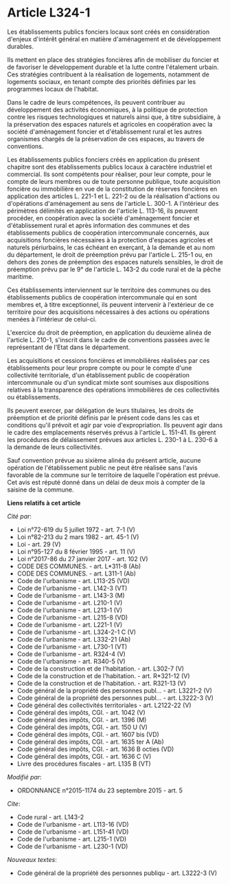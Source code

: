 # Article L324-1

Les établissements publics fonciers locaux sont créés en considération d'enjeux d'intérêt général en matière d'aménagement et
de développement durables. 

Ils mettent en place des stratégies foncières afin de mobiliser du foncier et de favoriser le développement durable et la
lutte contre l'étalement urbain. Ces stratégies contribuent à la réalisation de logements, notamment de logements sociaux, en
tenant compte des priorités définies par les programmes locaux de l'habitat. 

Dans le cadre de leurs compétences, ils peuvent contribuer au développement des activités économiques, à la politique de
protection contre les risques technologiques et naturels ainsi que, à titre subsidiaire, à la préservation des espaces
naturels et agricoles en coopération avec la société d'aménagement foncier et d'établissement rural et les autres organismes
chargés de la préservation de ces espaces, au travers de conventions. 

Les établissements publics fonciers créés en application du présent chapitre sont des établissements publics locaux à
caractère industriel et commercial. Ils sont compétents pour réaliser, pour leur compte, pour le compte de leurs membres ou
de toute personne publique, toute acquisition foncière ou immobilière en vue de la constitution de réserves foncières en
application des articles L. 221-1 et L. 221-2 ou de la réalisation d'actions ou d'opérations d'aménagement au sens de
l'article L. 300-1. A l'intérieur des périmètres délimités en application de l'article L. 113-16, ils peuvent procéder, en
coopération avec la société d'aménagement foncier et d'établissement rural et après information des communes et des
établissements publics de coopération intercommunale concernés, aux acquisitions foncières nécessaires à la protection
d'espaces agricoles et naturels périurbains, le cas échéant en exerçant, à la demande et au nom du département, le droit de
préemption prévu par l'article L. 215-1 ou, en dehors des zones de préemption des espaces naturels sensibles, le droit de
préemption prévu par le 9° de l'article L. 143-2 du code rural et de la pêche maritime. 

Ces établissements interviennent sur le territoire des communes ou des établissements publics de coopération intercommunale
qui en sont membres et, à titre exceptionnel, ils peuvent intervenir à l'extérieur de ce territoire pour des acquisitions
nécessaires à des actions ou opérations menées à l'intérieur de celui-ci. 

L'exercice du droit de préemption, en application du deuxième alinéa de l'article L. 210-1, s'inscrit dans le cadre de
conventions passées avec le représentant de l'Etat dans le département. 

Les acquisitions et cessions foncières et immobilières réalisées par ces établissements pour leur propre compte ou pour le
compte d'une collectivité territoriale, d'un établissement public de coopération intercommunale ou d'un syndicat mixte sont
soumises aux dispositions relatives à la transparence des opérations immobilières de ces collectivités ou établissements. 

Ils peuvent exercer, par délégation de leurs titulaires, les droits de préemption et de priorité définis par le présent code
dans les cas et conditions qu'il prévoit et agir par voie d'expropriation. Ils peuvent agir dans le cadre des emplacements
réservés prévus à l'article L. 151-41. Ils gèrent les procédures de délaissement prévues aux articles L. 230-1 à L. 230-6 à
la demande de leurs collectivités. 

Sauf convention prévue au sixième alinéa du présent article, aucune opération de l'établissement public ne peut être réalisée
sans l'avis favorable de la commune sur le territoire de laquelle l'opération est prévue. Cet avis est réputé donné dans un
délai de deux mois à compter de la saisine de la commune.

**Liens relatifs à cet article**

_Cité par_:

  - Loi n°72-619 du 5 juillet 1972 - art. 7-1 (V)
  - Loi n°82-213 du 2 mars 1982 - art. 45-1 (V)
  - Loi - art. 29 (V)
  - Loi n°95-127 du 8 février 1995 - art. 11 (V)
  - Loi n°2017-86 du 27 janvier 2017 - art. 102 (V)
  - CODE DES COMMUNES. - art. L*311-8 (Ab)
  - CODE DES COMMUNES. - art. L311-1 (Ab)
  - Code de l'urbanisme - art. L113-25 (VD)
  - Code de l'urbanisme - art. L142-3 (VT)
  - Code de l'urbanisme - art. L143-3 (M)
  - Code de l'urbanisme - art. L210-1 (V)
  - Code de l'urbanisme - art. L213-1 (V)
  - Code de l'urbanisme - art. L215-8 (VD)
  - Code de l'urbanisme - art. L221-1 (V)
  - Code de l'urbanisme - art. L324-2-1 C (V)
  - Code de l'urbanisme - art. L332-21 (Ab)
  - Code de l'urbanisme - art. L730-1 (VT)
  - Code de l'urbanisme - art. R324-4 (V)
  - Code de l'urbanisme - art. R340-5 (V)
  - Code de la construction et de l'habitation. - art. L302-7 (V)
  - Code de la construction et de l'habitation. - art. R*321-12 (V)
  - Code de la construction et de l'habitation. - art. R321-13 (V)
  - Code général de la propriété des personnes publ... - art. L3221-2 (V)
  - Code général de la propriété des personnes publ... - art. L3222-3 (V)
  - Code général des collectivités territoriales - art. L2122-22 (V)
  - Code général des impôts, CGI. - art. 1042 (V)
  - Code général des impôts, CGI. - art. 1396 (M)
  - Code général des impôts, CGI. - art. 150 U (V)
  - Code général des impôts, CGI. - art. 1607 bis (VD)
  - Code général des impôts, CGI. - art. 1635 ter A (Ab)
  - Code général des impôts, CGI. - art. 1636 B octies (VD)
  - Code général des impôts, CGI. - art. 1636 C (V)
  - Livre des procédures fiscales - art. L135 B (VT)

_Modifié par_:

  - ORDONNANCE n°2015-1174 du 23 septembre 2015 - art. 5

_Cite_:

  - Code rural - art. L143-2
  - Code de l'urbanisme - art. L113-16 (VD)
  - Code de l'urbanisme - art. L151-41 (VD)
  - Code de l'urbanisme - art. L215-1 (VD)
  - Code de l'urbanisme - art. L230-1 (VD)

_Nouveaux textes_:

  - Code général de la propriété des personnes publiqu - art. L3222-3 (V)
